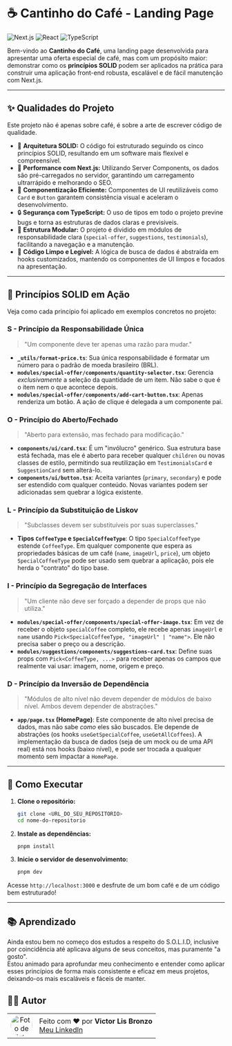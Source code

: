 # ☕ Cantinho do Café - Landing Page

![Next.js](https://img.shields.io/badge/Next.js-15.5.2-black?logo=next.js)
![React](https://img.shields.io/badge/React-19.1.0-blue?logo=react)
![TypeScript](https://img.shields.io/badge/TypeScript-5.x-blue?logo=typescript)

Bem-vindo ao **Cantinho do Café**, uma landing page desenvolvida para apresentar uma oferta especial de café, mas com um propósito maior: demonstrar como os **princípios SOLID** podem ser aplicados na prática para construir uma aplicação front-end robusta, escalável e de fácil manutenção com Next.js.

---

## ✨ Qualidades do Projeto

Este projeto não é apenas sobre café, é sobre a arte de escrever código de qualidade.

-   🧠 **Arquitetura SOLID:** O código foi estruturado seguindo os cinco princípios SOLID, resultando em um software mais flexível e compreensível.
-   🚀 **Performance com Next.js:** Utilizando Server Components, os dados são pré-carregados no servidor, garantindo um carregamento ultrarrápido e melhorando o SEO.
-   🧱 **Componentização Eficiente:** Componentes de UI reutilizáveis como `Card` e `Button` garantem consistência visual e aceleram o desenvolvimento.
-   🔒 **Segurança com TypeScript:** O uso de tipos em todo o projeto previne bugs e torna as estruturas de dados claras e previsíveis.
-   📂 **Estrutura Modular:** O projeto é dividido em módulos de responsabilidade clara (`special-offer`, `suggestions`, `testimonials`), facilitando a navegação e a manutenção.
-   🧹 **Código Limpo e Legível:** A lógica de busca de dados é abstraída em hooks customizados, mantendo os componentes de UI limpos e focados na apresentação.

---

## 🧠 Princípios SOLID em Ação

Veja como cada princípio foi aplicado em exemplos concretos no projeto:

### S - Princípio da Responsabilidade Única
> "Um componente deve ter apenas uma razão para mudar."

-   **`_utils/format-price.ts`**: Sua única responsabilidade é formatar um número para o padrão de moeda brasileiro (BRL).
-   **`modules/special-offer/components/quantity-selector.tsx`**: Gerencia *exclusivamente* a seleção da quantidade de um item. Não sabe o que é o item nem o que acontece depois.
-   **`modules/special-offer/components/add-cart-button.tsx`**: Apenas renderiza um botão. A ação de clique é delegada a um componente pai.

### O - Princípio do Aberto/Fechado
> "Aberto para extensão, mas fechado para modificação."

-   **`components/ui/card.tsx`**: É um "invólucro" genérico. Sua estrutura base está fechada, mas ele é aberto para receber qualquer `children` ou novas classes de estilo, permitindo sua reutilização em `TestimonialsCard` e `SuggestionCard` sem alterá-lo.
-   **`components/ui/button.tsx`**: Aceita variantes (`primary`, `secondary`) e pode ser estendido com qualquer conteúdo. Novas variantes podem ser adicionadas sem quebrar a lógica existente.

### L - Princípio da Substituição de Liskov
> "Subclasses devem ser substituíveis por suas superclasses."

-   **Tipos `CoffeeType` e `SpecialCoffeeType`**: O tipo `SpecialCoffeeType` estende `CoffeeType`. Em qualquer componente que espera as propriedades básicas de um café (`name`, `imageUrl`, `price`), um objeto `SpecialCoffeeType` pode ser usado sem quebrar a aplicação, pois ele herda o "contrato" do tipo base.

### I - Princípio da Segregação de Interfaces
> "Um cliente não deve ser forçado a depender de props que não utiliza."

-   **`modules/special-offer/components/special-offer-image.tsx`**: Em vez de receber o objeto `specialCoffee` completo, ele recebe apenas `imageUrl` e `name` usando `Pick<SpecialCoffeeType, "imageUrl" | "name">`. Ele não precisa saber o preço ou a descrição.
-   **`modules/suggestions/components/suggestions-card.tsx`**: Define suas props com `Pick<CoffeeType, ...>` para receber apenas os campos que realmente vai usar: imagem, nome, origem e preço.

### D - Princípio da Inversão de Dependência
> "Módulos de alto nível não devem depender de módulos de baixo nível. Ambos devem depender de abstrações."

-   **`app/page.tsx` (HomePage)**: Este componente de alto nível precisa de dados, mas não sabe *como* eles são buscados. Ele depende de abstrações (os hooks `useGetSpecialCoffee`, `useGetAllCoffees`). A implementação da busca de dados (seja de um mock ou de uma API real) está nos hooks (baixo nível), e pode ser trocada a qualquer momento sem impactar a `HomePage`.

---

## 🚀 Como Executar

1.  **Clone o repositório:**
    ```bash
    git clone <URL_DO_SEU_REPOSITORIO>
    cd nome-do-repositorio
    ```

2.  **Instale as dependências:**
    ```bash
    pnpm install
    ```

3.  **Inicie o servidor de desenvolvimento:**
    ```bash
    pnpm dev
    ```

Acesse `http://localhost:3000` e desfrute de um bom café e de um código bem estruturado!

---

## 📚 Aprendizado

Ainda estou bem no começo dos estudos a respeito do S.O.L.I.D, inclusive por coincidência até aplicava alguns de seus conceitos, mas puramente "a gosto". <br />
Estou animado para aprofundar meu conhecimento e entender como aplicar esses princípios de forma mais consistente e eficaz em meus projetos, deixando-os mais escaláveis e fáceis de manter.

## 👨‍💻 Autor

<table>
  <tr>
    <td align="center">
      <a href="https://github.com/victor-lis">
        <img src="https://avatars.githubusercontent.com/u/109773129?v=4" width="50px;" alt="Foto de Victor Lis Bronzo" style="border-radius:50%;"/>
      </a>
    </td>
    <td>
      Feito com ❤️ por <b>Victor Lis Bronzo</b>
      <br/>
      <a href="https://www.linkedin.com/in/victor-lis-bronzo" target="_blank">Meu LinkedIn</a>
    </td>
  </tr>
</table>
